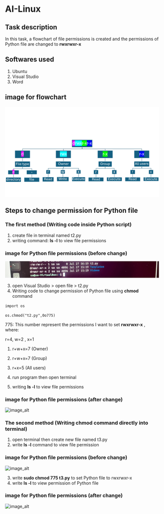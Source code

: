 # AI-Linux

## Task description
In this task, a flowchart of file permissions is created and the permissions of Python file are changed to __rwxrwxr-x__

## Softwares used
1. Ubuntu
2. Visual Studio
3. Word

## image for flowchart 

![image_alt](https://github.com/Sa12345678434/AI-Linux/blob/main/flowchart.png?raw=true)

## Steps to change permission for Python file

### The first method (Writing code inside Python script)
1. create file in terminal named t2.py
2. writing command: __ls -l__ to view file permissions  
### image for Python file permissions (before change)
![image_alt](https://github.com/Sa12345678434/AI-Linux/blob/main/python1.jpeg?raw=true)

3. open Visual Studio > open file > t2.py
4. Writing code to change permission of Python file using __chmod__ command

```import os```

 ```os.chmod("t2.py",0o775)```

775: This number represent the permissions I want to set __rwxrwxr-x__ , where:

 r=4, w=2 , x=1
 1. r+w+x=7 (Owner)
 2. r+w+x=7 (Group)
 3. r+x=5 (All users)


5. run program then open terminal
6. writing __ls -l__ to view file permissions


### image for Python file permissions (after change)
![image_alt](https://github.com/Sa12345678434/AI-Linux/blob/main/python2.jpeg?raw=true)

### The second method (Writing chmod command directly into terminal)
1. open terminal then create new file named t3.py
2. write __ls -l__ command to view file permission
### image for Python file permissions (before change)
![image_alt](https://github.com/Sa12345678434/AI-Linux/blob/main/py-terminal.jpeg?raw=true)

3. write __sudo chmod 775 t3.py__ to set Python file to rwxrwxr-x
4. write __ls -l__ to view permission of Python file
### image for Python file permissions (after change)
![image_alt](https://github.com/Sa12345678434/AI-Linux/blob/main/py2-terminal.jpeg?raw=true)
